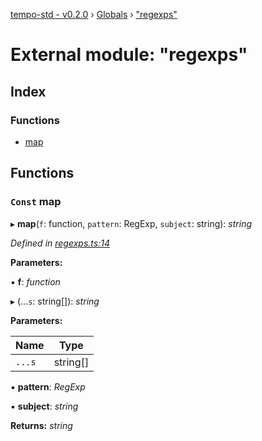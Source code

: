 [tempo-std - v0.2.0](../README.md) › [Globals](../globals.md) › ["regexps"](_regexps_.md)

# External module: "regexps"

## Index

### Functions

* [map](_regexps_.md#const-map)

## Functions

### `Const` map

▸ **map**(`f`: function, `pattern`: RegExp, `subject`: string): *string*

*Defined in [regexps.ts:14](https://github.com/fponticelli/tempo/blob/d1a1f4f/std/src/regexps.ts#L14)*

**Parameters:**

▪ **f**: *function*

▸ (...`s`: string[]): *string*

**Parameters:**

Name | Type |
------ | ------ |
`...s` | string[] |

▪ **pattern**: *RegExp*

▪ **subject**: *string*

**Returns:** *string*
